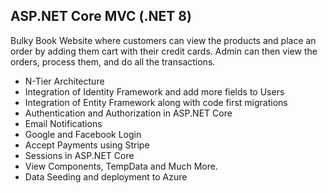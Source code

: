 ## ASP.NET Core MVC (.NET 8)
<p> Bulky Book Website where customers can view the products and place an order by adding them cart with their credit cards. Admin can then view the orders, process them, and do all the transactions.</p>

- N-Tier Architecture
- Integration of Identity Framework and add more fields to Users
- Integration of Entity Framework along with code first migrations
- Authentication and Authorization in ASP.NET Core
- Email Notifications
- Google and Facebook Login
- Accept Payments using Stripe
- Sessions in ASP.NET Core
- View Components, TempData and Much More.
- Data Seeding and deployment to Azure
